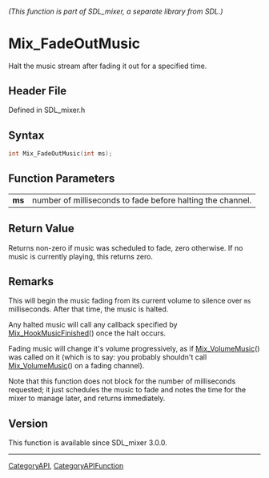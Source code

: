 ###### (This function is part of SDL_mixer, a separate library from SDL.)
# Mix_FadeOutMusic

Halt the music stream after fading it out for a specified time.

## Header File

Defined in SDL_mixer.h

## Syntax

```c
int Mix_FadeOutMusic(int ms);

```

## Function Parameters

|            |                                                            |
| ---------- | ---------------------------------------------------------- |
| **ms**     | number of milliseconds to fade before halting the channel. |

## Return Value

Returns non-zero if music was scheduled to fade, zero otherwise. If no
music is currently playing, this returns zero.

## Remarks

This will begin the music fading from its current volume to silence over
`ms` milliseconds. After that time, the music is halted.

Any halted music will call any callback specified by
[Mix_HookMusicFinished](Mix_HookMusicFinished)() once the halt occurs.

Fading music will change it's volume progressively, as if
[Mix_VolumeMusic](Mix_VolumeMusic)() was called on it (which is to say: you
probably shouldn't call [Mix_VolumeMusic](Mix_VolumeMusic)() on a fading
channel).

Note that this function does not block for the number of milliseconds
requested; it just schedules the music to fade and notes the time for the
mixer to manage later, and returns immediately.

## Version

This function is available since SDL_mixer 3.0.0.

----
[CategoryAPI](CategoryAPI), [CategoryAPIFunction](CategoryAPIFunction)

